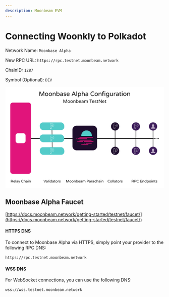 ```yaml
---
description: Moonbeam EVM
---
```


# Connecting Woonkly to Polkadot

Network Name: `Moonbase Alpha`

New RPC URL: `https://rpc.testnet.moonbeam.network`

ChainID: `1287`

Symbol \(Optional\): `DEV`

![](../.gitbook/assets/image%20%2811%29.png)

## Moonbase Alpha Faucet <a id="moonbase-alpha-faucet"></a>

​[https://docs.moonbeam.network/getting-started/testnet/faucet/](https://docs.moonbeam.network/getting-started/testnet/faucet/)​

#### HTTPS DNS <a id="https-dns"></a>

To connect to Moonbase Alpha via HTTPS, simply point your provider to the following RPC DNS:

```text
https://rpc.testnet.moonbeam.network
```

#### WSS DNS <a id="wss-dns"></a>

For WebSocket connections, you can use the following DNS:

```text
wss://wss.testnet.moonbeam.network
```

[  
](https://whitepaper.woonkly.com/livepaper/woonkly-smart-chain/blockchain/validacion-de-transacciones)

